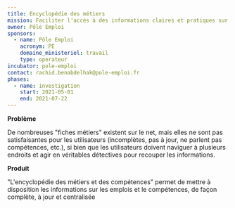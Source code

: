 ```yaml
---
title: Encyclopédie des métiers
mission: Faciliter l'accès à des informations claires et pratiques sur les métiers et les compétences
owner: Pôle Emploi
sponsors:
  - name: Pôle Emploi
    acronym: PE
    domaine_ministeriel: travail
    type: operateur
incubator: pole-emploi
contact: rachid.benabdelhak@pole-emploi.fr
phases:
  - name: investigation
    start: 2021-05-01
    end: 2021-07-22
---
```

**Problème**

De nombreuses "fiches métiers" existent sur le net, mais elles ne sont pas satisfaisantes pour les utilisateurs (incomplètes, pas à jour, ne parlent pas compétences, etc.), si bien que les utilisateurs doivent naviguer à plusieurs endroits et agir en véritables détectives pour recouper les informations.

**Produit**

"L'encyclopédie des métiers et des compétences" permet de mettre à disposition les informations sur les emplois et le compétences, de façon complète, à jour et centralisée
